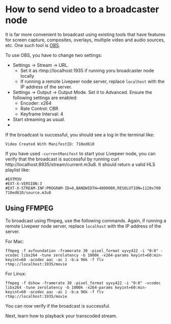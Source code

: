 # How to send video to a broadcaster node

It is far more convenient to broadcast using existing tools that have features for screen capture, composites, overlays, multiple video and audio sources, etc. One such tool is [OBS](https://obsproject.com/). 

To use OBS, you have to change two settings:

- Settings -> Stream -> URL. 
  - Set it as rtmp://localhost:1935 if running yoru broadcaster node locally
  - If running a remote Livepeer node server, replace `localhost` with the IP address of the server.
- Settings -> Output -> Output Mode. Set it to Advanced. Ensure the following settings are enabled:
  - Encoder: x264
  - Rate Control: CBR
  - Keyframe Interval: 4
- Start streaming as usual.
- 
If the broadcast is successful, you should see a log in the terminal like:

`Video Created With ManifestID: 710ed610`

If you have used `-currentManifest` to start your Livepeer node, you can verify that the broadcast is successful by running curl http://localhost:8935/stream/current.m3u8. It should return a valid HLS playlist like:

```
#EXTM3U
#EXT-X-VERSION:3
#EXT-X-STREAM-INF:PROGRAM-ID=0,BANDWIDTH=4000000,RESOLUTION=1120x700
710ed610/source.m3u8
```

## Using FFMPEG

To broadcast using ffmpeg, use the following commands. Again, if running a remote Livepeer node server, replace `localhost` with the IP address of the server.

For Mac:

`ffmpeg -f avfoundation -framerate 30 -pixel_format uyvy422 -i "0:0" -vcodec libx264 -tune zerolatency -b 1000k -x264-params keyint=60:min-keyint=60 -acodec aac -ac 1 -b:a 96k -f flv rtmp://localhost:1935/movie`

For Linux:

`ffmpeg -f dshow -framerate 30 -pixel_format uyvy422 -i "0:0" -vcodec libx264 -tune zerolatency -b 1000k -x264-params keyint=60:min-keyint=60 -acodec aac -ac 1 -b:a 96k -f flv rtmp://localhost:1935/movie`

You can now verify if the broadcast is successful.

Next, learn how to playback your transcoded stream.
